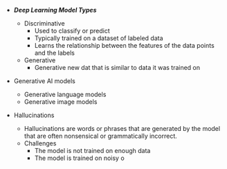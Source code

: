- ***Deep Learning Model Types***
    - Discriminative
        - Used to classify or predict 
        - Typically trained on a dataset of labeled data
        - Learns the relationship between the features of the data points and the labels
    - Generative
        - Generative new dat that is similar to data it was trained on 



- Generative AI models
  - Generative language models
  - Generative image models

- Hallucinations
  - Hallucinations are words or phrases that are generated by the model that are often nonsensical or grammatically incorrect.
  - Challenges
    - The model is not trained on enough data
    - The model is trained on noisy o